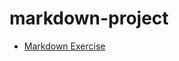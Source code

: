 # markdown-project

- [Markdown Exercise](https://jessicaw89.github.io/markdown-project/markdown.md) 